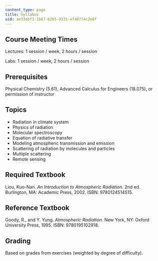 ```yaml
---
content_type: page
title: Syllabus
uid: ae33ebf1-1b67-b265-9331-ef40774c2e0f
---
```


Course Meeting Times
--------------------

Lectures: 1 session / week, 2 hours / session

Labs: 1 session / week, 2 hours / session

Prerequisites
-------------

Physical Chemistry (5.61), Advanced Calculus for Engineers (18.075), or permission of instructor

Topics
------

*   Radiation in climate system
*   Physics of radiation
*   Molecular spectroscopy
*   Equation of radiative transfer
*   Modeling atmospheric transmission and emission
*   Scattering of radiation by molecules and particles
*   Multiple scattering
*   Remote sensing

Required Textbook
-----------------

Liou, Kuo-Nan. _An Introduction to Atmospheric Radiation_. 2nd ed. Burlington, MA: Academic Press, 2002. ISBN: 9780124514515.

Reference Textbook
------------------

Goody, R., and Y. Yung. _Atmospheric Radiation_. New York, NY: Oxford University Press, 1995. ISBN: 9780195102918.

Grading
-------

Based on grades from exercises (weighted by degree of difficulty).